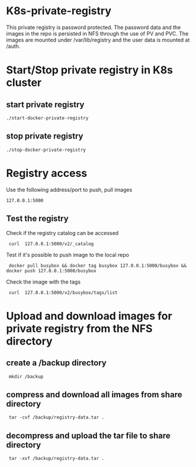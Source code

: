 # K8s-private-registry
This private registry is password protected. The password data and the images in the repo is persisted in NFS through the use of PV and PVC. The images are mounted under /var/lib/registry and the user data is mounted at /auth.

# Start/Stop private registry in  K8s cluster

## start private registry<a id="sec-1-1" name="sec-1-1"></a>

    ./start-docker-private-registry

## stop private registry

    ./stop-docker-private-registry

# Registry access<a id="sec-2" name="sec-2"></a>

Use the following address/port to push, pull images

    127.0.0.1:5000

## Test the registry

Check if the registry catalog can be accessed 

     curl  127.0.0.1:5000/v2/_catalog 

Test if it's possible to push image to the local repo

     docker pull busybox && docker tag busybox 127.0.0.1:5000/busybox && docker push 127.0.0.1:5000/busybox

Check the image with the tags

     curl  127.0.0.1:5000/v2/busybox/tags/list

# Upload and download images for private registry from the NFS directory

## create a /backup directory

     mkdir /backup

## compress and download all images from share directory 

     tar -cvf /backup/registry-data.tar .

## decompress and upload the tar file to share directory

     tar -xvf /backup/registry-data.tar .


